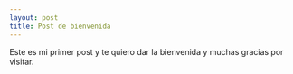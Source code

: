 ```yaml
---
layout: post
title: Post de bienvenida
---
```


Este es mi primer post y te quiero dar la bienvenida
y muchas gracias por visitar.